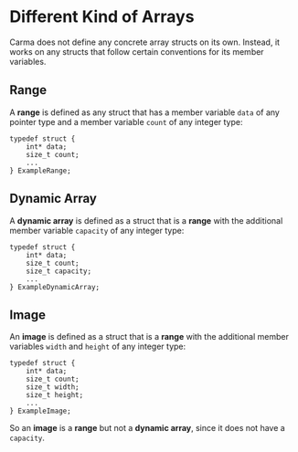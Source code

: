 # Different Kind of Arrays

Carma does not define any concrete array structs on its own.
Instead, it works on any structs that follow certain conventions for its member variables.

## Range

A **range** is defined as any struct that has a member variable `data` of any pointer type
and a member variable `count` of any integer type:

```clike
typedef struct {
    int* data;
    size_t count;
    ...
} ExampleRange;
```

## Dynamic Array

A **dynamic array** is defined as a struct that is a **range**
with the additional member variable `capacity` of any integer type:

```clike
typedef struct {
    int* data;
    size_t count;
    size_t capacity;
    ...
} ExampleDynamicArray;
```

## Image

An **image** is defined as a struct that is a **range**
with the additional member variables `width` and `height` of any integer type:

```clike
typedef struct {
    int* data;
    size_t count;
    size_t width;
    size_t height;
    ...
} ExampleImage;
```

So an **image** is a **range** but not a **dynamic array**,
since it does not have a `capacity`.
